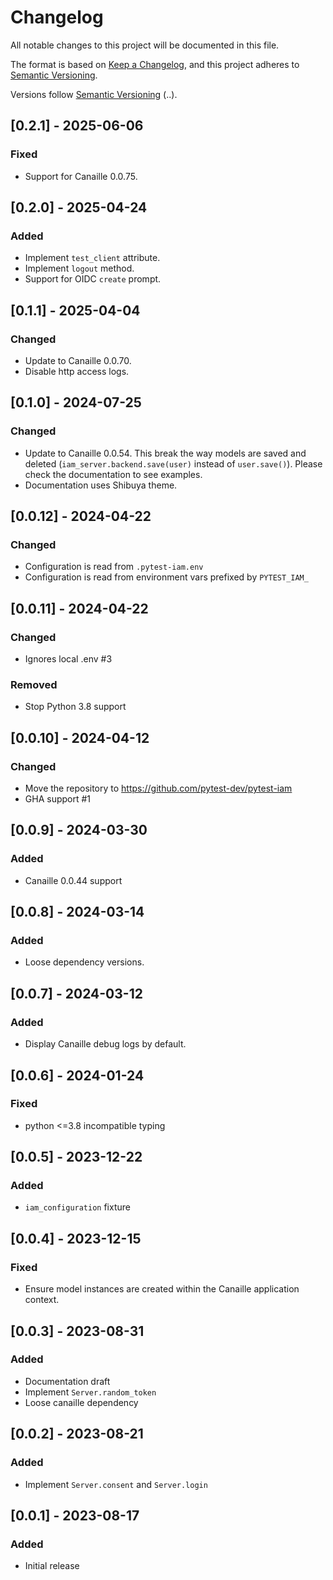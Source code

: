 # Changelog

All notable changes to this project will be documented in this file.

The format is based on [Keep a Changelog](https://keepachangelog.com/en/1.0.0/),
and this project adheres to [Semantic Versioning](https://semver.org/spec/v2.0.0.html).

Versions follow [Semantic Versioning](https://semver.org/>) (<major>.<minor>.<patch>).

## [0.2.1] - 2025-06-06

### Fixed

- Support for Canaille 0.0.75.

## [0.2.0] - 2025-04-24

### Added

- Implement `test_client` attribute.
- Implement `logout` method.
- Support for OIDC `create` prompt.

## [0.1.1] - 2025-04-04

### Changed

- Update to Canaille 0.0.70.
- Disable http access logs.

## [0.1.0] - 2024-07-25

### Changed

- Update to Canaille 0.0.54. This break the way models are saved and deleted (`iam_server.backend.save(user)` instead of `user.save()`).
  Please check the documentation to see examples.
- Documentation uses Shibuya theme.

## [0.0.12] - 2024-04-22

### Changed

- Configuration is read from `.pytest-iam.env`
- Configuration is read from environment vars prefixed by `PYTEST_IAM_`

## [0.0.11] - 2024-04-22

### Changed

- Ignores local .env #3

### Removed

- Stop Python 3.8 support

## [0.0.10] - 2024-04-12

### Changed

- Move the repository to https://github.com/pytest-dev/pytest-iam
- GHA support #1

## [0.0.9] - 2024-03-30

### Added

- Canaille 0.0.44 support

## [0.0.8] - 2024-03-14

### Added

- Loose dependency versions.

## [0.0.7] - 2024-03-12

### Added

- Display Canaille debug logs by default.

## [0.0.6] - 2024-01-24

### Fixed

- python <=3.8 incompatible typing

## [0.0.5] - 2023-12-22

### Added

- `iam_configuration` fixture

## [0.0.4] - 2023-12-15

### Fixed

- Ensure model instances are created within the Canaille application context.

## [0.0.3] - 2023-08-31

### Added

- Documentation draft
- Implement `Server.random_token`
- Loose canaille dependency

## [0.0.2] - 2023-08-21

### Added

- Implement `Server.consent` and `Server.login`

## [0.0.1] - 2023-08-17

### Added

- Initial release

